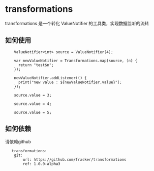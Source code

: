 # transformations

transformations 是一个转化 ValueNotifier 的工具类，实现数据监听的流转

## 如何使用

```
    ValueNotifier<int> source = ValueNotifier(4);

    var newValueNotifier = Transformations.map(source, (n) {
      return "test$n";
    });

    newValueNotifier.addListener(() {
      print("new value : ${newValueNotifier.value}");
    });

    source.value = 3;

    source.value = 4;

    source.value = 5;
```
## 如何依赖
请依赖github
```
   transformations:
    git:
        url: https://github.com/frasker/transformations
        ref: 1.0.0-alpha3
